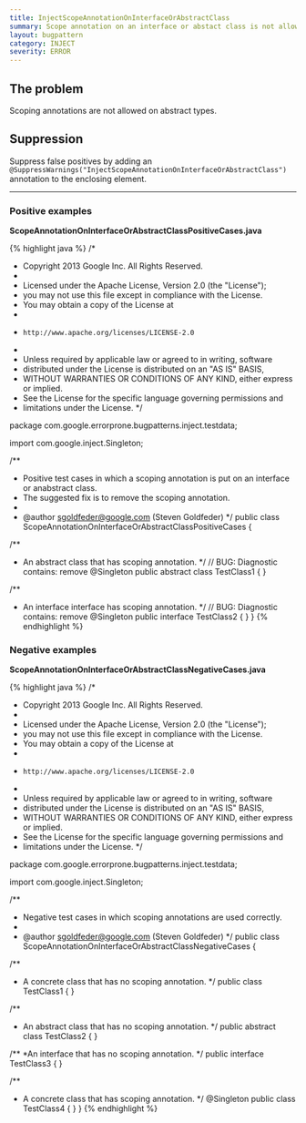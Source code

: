 ```yaml
---
title: InjectScopeAnnotationOnInterfaceOrAbstractClass
summary: Scope annotation on an interface or abstact class is not allowed
layout: bugpattern
category: INJECT
severity: ERROR
---
```


<!--
*** AUTO-GENERATED, DO NOT MODIFY ***
To make changes, edit the @BugPattern annotation or the explanation in docs/bugpattern.
-->

## The problem
Scoping annotations are not allowed on abstract types.

## Suppression
Suppress false positives by adding an `@SuppressWarnings("InjectScopeAnnotationOnInterfaceOrAbstractClass")` annotation to the enclosing element.

----------

### Positive examples
__ScopeAnnotationOnInterfaceOrAbstractClassPositiveCases.java__

{% highlight java %}
/*
 * Copyright 2013 Google Inc. All Rights Reserved.
 *
 * Licensed under the Apache License, Version 2.0 (the "License");
 * you may not use this file except in compliance with the License.
 * You may obtain a copy of the License at
 *
 *     http://www.apache.org/licenses/LICENSE-2.0
 *
 * Unless required by applicable law or agreed to in writing, software
 * distributed under the License is distributed on an "AS IS" BASIS,
 * WITHOUT WARRANTIES OR CONDITIONS OF ANY KIND, either express or implied.
 * See the License for the specific language governing permissions and
 * limitations under the License.
 */

package com.google.errorprone.bugpatterns.inject.testdata;

import com.google.inject.Singleton;

/**
 * Positive test cases in which a scoping annotation is put on an interface or anabstract class.
 * The suggested fix is to remove the scoping annotation.
 * 
 * @author sgoldfeder@google.com (Steven Goldfeder)
 */
public class ScopeAnnotationOnInterfaceOrAbstractClassPositiveCases {

  /**
   * An abstract class that has scoping annotation.
   */
  // BUG: Diagnostic contains: remove
  @Singleton
  public abstract class TestClass1 {
  }

  /**
   * An interface interface has scoping annotation.
   */
  // BUG: Diagnostic contains: remove
  @Singleton
  public interface TestClass2 {
  }
}
{% endhighlight %}

### Negative examples
__ScopeAnnotationOnInterfaceOrAbstractClassNegativeCases.java__

{% highlight java %}
/*
 * Copyright 2013 Google Inc. All Rights Reserved.
 *
 * Licensed under the Apache License, Version 2.0 (the "License");
 * you may not use this file except in compliance with the License.
 * You may obtain a copy of the License at
 *
 *     http://www.apache.org/licenses/LICENSE-2.0
 *
 * Unless required by applicable law or agreed to in writing, software
 * distributed under the License is distributed on an "AS IS" BASIS,
 * WITHOUT WARRANTIES OR CONDITIONS OF ANY KIND, either express or implied.
 * See the License for the specific language governing permissions and
 * limitations under the License.
 */

package com.google.errorprone.bugpatterns.inject.testdata;

import com.google.inject.Singleton;

/**
 * Negative test cases in which scoping annotations are used correctly.
 * 
 * @author sgoldfeder@google.com (Steven Goldfeder)
 */
public class ScopeAnnotationOnInterfaceOrAbstractClassNegativeCases {
  
  /**
   * A concrete class that has no scoping annotation.
   */
  public class TestClass1 {
  }

  /**
   * An abstract class that has no scoping annotation.
   */
  public abstract class TestClass2 {
  }
  
  /**
   *An interface that has no scoping annotation.
   */
  public interface TestClass3 {
  }
  
  /**
   * A concrete class that has scoping annotation.
   */
  @Singleton
  public class TestClass4 {
  }
}
{% endhighlight %}

